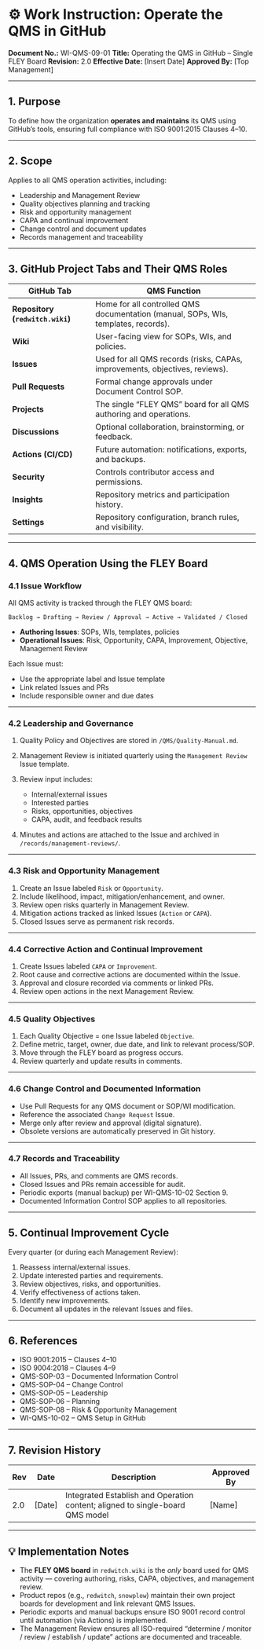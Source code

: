 # ⚙️ **Work Instruction: Operate the QMS in GitHub**

**Document No.:** WI-QMS-09-01
**Title:** Operating the QMS in GitHub – Single FLEY Board
**Revision:** 2.0
**Effective Date:** [Insert Date]
**Approved By:** [Top Management]

---

## **1. Purpose**

To define how the organization **operates and maintains** its QMS using GitHub’s tools, ensuring full compliance with ISO 9001:2015 Clauses 4–10.

---

## **2. Scope**

Applies to all QMS operation activities, including:

* Leadership and Management Review
* Quality objectives planning and tracking
* Risk and opportunity management
* CAPA and continual improvement
* Change control and document updates
* Records management and traceability

---

## **3. GitHub Project Tabs and Their QMS Roles**

| GitHub Tab                       | QMS Function                                                                       |
| -------------------------------- | ---------------------------------------------------------------------------------- |
| **Repository (`redwitch.wiki`)** | Home for all controlled QMS documentation (manual, SOPs, WIs, templates, records). |
| **Wiki**                         | User-facing view for SOPs, WIs, and policies.                                      |
| **Issues**                       | Used for all QMS records (risks, CAPAs, improvements, objectives, reviews).        |
| **Pull Requests**                | Formal change approvals under Document Control SOP.                                |
| **Projects**                     | The single “FLEY QMS” board for all QMS authoring and operations.                  |
| **Discussions**                  | Optional collaboration, brainstorming, or feedback.                                |
| **Actions (CI/CD)**              | Future automation: notifications, exports, and backups.                            |
| **Security**                     | Controls contributor access and permissions.                                       |
| **Insights**                     | Repository metrics and participation history.                                      |
| **Settings**                     | Repository configuration, branch rules, and visibility.                            |

---

## **4. QMS Operation Using the FLEY Board**

### 4.1 Issue Workflow

All QMS activity is tracked through the FLEY QMS board:

```
Backlog → Drafting → Review / Approval → Active → Validated / Closed
```

* **Authoring Issues**: SOPs, WIs, templates, policies
* **Operational Issues**: Risk, Opportunity, CAPA, Improvement, Objective, Management Review

Each Issue must:

* Use the appropriate label and Issue template
* Link related Issues and PRs
* Include responsible owner and due dates

---

### 4.2 Leadership and Governance

1. Quality Policy and Objectives are stored in `/QMS/Quality-Manual.md`.
2. Management Review is initiated quarterly using the `Management Review` Issue template.
3. Review input includes:

   * Internal/external issues
   * Interested parties
   * Risks, opportunities, objectives
   * CAPA, audit, and feedback results
4. Minutes and actions are attached to the Issue and archived in `/records/management-reviews/`.

---

### 4.3 Risk and Opportunity Management

1. Create an Issue labeled `Risk` or `Opportunity`.
2. Include likelihood, impact, mitigation/enhancement, and owner.
3. Review open risks quarterly in Management Review.
4. Mitigation actions tracked as linked Issues (`Action` or `CAPA`).
5. Closed Issues serve as permanent risk records.

---

### 4.4 Corrective Action and Continual Improvement

1. Create Issues labeled `CAPA` or `Improvement`.
2. Root cause and corrective actions are documented within the Issue.
3. Approval and closure recorded via comments or linked PRs.
4. Review open actions in the next Management Review.

---

### 4.5 Quality Objectives

1. Each Quality Objective = one Issue labeled `Objective`.
2. Define metric, target, owner, due date, and link to relevant process/SOP.
3. Move through the FLEY board as progress occurs.
4. Review quarterly and update results in comments.

---

### 4.6 Change Control and Documented Information

* Use Pull Requests for any QMS document or SOP/WI modification.
* Reference the associated `Change Request` Issue.
* Merge only after review and approval (digital signature).
* Obsolete versions are automatically preserved in Git history.

---

### 4.7 Records and Traceability

* All Issues, PRs, and comments are QMS records.
* Closed Issues and PRs remain accessible for audit.
* Periodic exports (manual backup) per WI-QMS-10-02 Section 9.
* Documented Information Control SOP applies to all repositories.

---

## **5. Continual Improvement Cycle**

Every quarter (or during each Management Review):

1. Reassess internal/external issues.
2. Update interested parties and requirements.
3. Review objectives, risks, and opportunities.
4. Verify effectiveness of actions taken.
5. Identify new improvements.
6. Document all updates in the relevant Issues and files.

---

## **6. References**

* ISO 9001:2015 – Clauses 4–10
* ISO 9004:2018 – Clauses 4–9
* QMS-SOP-03 – Documented Information Control
* QMS-SOP-04 – Change Control
* QMS-SOP-05 – Leadership
* QMS-SOP-06 – Planning
* QMS-SOP-08 – Risk & Opportunity Management
* WI-QMS-10-02 – QMS Setup in GitHub

---

## **7. Revision History**

| Rev | Date   | Description                                                                   | Approved By |
| --- | ------ | ----------------------------------------------------------------------------- | ----------- |
| 2.0 | [Date] | Integrated Establish and Operation content; aligned to single-board QMS model | [Name]      |

---

## 💡 **Implementation Notes**

* The **FLEY QMS board** in `redwitch.wiki` is the *only* board used for QMS activity — covering authoring, risks, CAPA, objectives, and management review.
* Product repos (e.g., `redwitch`, `snowplow`) maintain their own project boards for development and link relevant QMS Issues.
* Periodic exports and manual backups ensure ISO 9001 record control until automation (via Actions) is implemented.
* The Management Review ensures all ISO-required “determine / monitor / review / establish / update” actions are documented and traceable.
